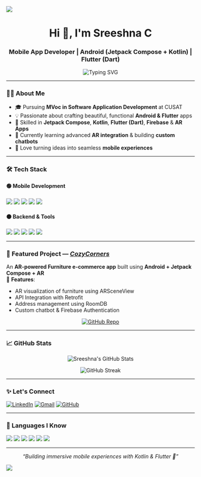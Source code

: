 <img src="https://capsule-render.vercel.app/api?type=waving&color=F77737&height=120&section=header" />
<h1 align="center">Hi 👋, I'm Sreeshna C</h1>
<h3 align="center">Mobile App Developer | Android (Jetpack Compose + Kotlin) | Flutter (Dart)</h3>

<p align="center">
  <img src="https://readme-typing-svg.demolab.com?font=Fira+Code&weight=500&size=20&pause=1000&color=F77737&width=500&lines=Mobile+Developer+%7C+Android+%26+Flutter;Jetpack+Compose+%2B+Kotlin+%2B+Dart;AR+Apps+%7C+Smooth+UI%2FUX+Design;Let's+build+awesome+apps+together!+%F0%9F%9A%80" alt="Typing SVG" />
</p>

---

### 👩‍💻 About Me

- 🎓 Pursuing **MVoc in Software Application Development** at CUSAT  
- 💡 Passionate about crafting beautiful, functional **Android & Flutter** apps  
- 🚀 Skilled in **Jetpack Compose**, **Kotlin**, **Flutter (Dart)**, **Firebase** & **AR Apps**  
- 🌱 Currently learning advanced **AR integration** & building **custom chatbots**  
- 📲 Love turning ideas into seamless **mobile experiences**

---

### 🛠️ Tech Stack

#### 🟢 **Mobile Development**

<p align="left">
  <img src="https://img.shields.io/badge/Kotlin-7F52FF?style=for-the-badge&logo=kotlin&logoColor=white"/>
  <img src="https://img.shields.io/badge/Jetpack%20Compose-4285F4?style=for-the-badge&logo=android&logoColor=white"/>
  <img src="https://img.shields.io/badge/Flutter-02569B?style=for-the-badge&logo=flutter&logoColor=white"/>
  <img src="https://img.shields.io/badge/Dart-0175C2?style=for-the-badge&logo=dart&logoColor=white"/>
  <img src="https://img.shields.io/badge/SwiftUI-F05138?style=for-the-badge&logo=swift&logoColor=white"/>
</p>

#### 🟠 **Backend & Tools**

<p align="left">
  <img src="https://img.shields.io/badge/Firebase-FFCA28?style=for-the-badge&logo=firebase&logoColor=white"/>
  <img src="https://img.shields.io/badge/RoomDB-4479A1?style=for-the-badge&logo=sqlite&logoColor=white"/>
  <img src="https://img.shields.io/badge/Retrofit-009688?style=for-the-badge&logo=android&logoColor=white"/>
  <img src="https://img.shields.io/badge/ARSceneView-FF7043?style=for-the-badge&logo=google&logoColor=white"/>
  <img src="https://img.shields.io/badge/Git-F05032?style=for-the-badge&logo=git&logoColor=white"/>
</p>

---

### 📱 Featured Project — [*CozyCorners*](https://github.com/Sreashna/GitFlow)

An **AR-powered Furniture e-commerce app** built using **Android + Jetpack Compose + AR**  
📌 **Features**:  
- AR visualization of furniture using ARSceneView  
- API Integration with Retrofit  
- Address management using RoomDB  
- Custom chatbot & Firebase Authentication

<p align="center">
  <a href="https://github.com/Sreashna/GitFlow"><img src="https://img.shields.io/badge/GitHub%20Repo-181717?style=for-the-badge&logo=github&logoColor=white" alt="GitHub Repo"/></a>
</p>

---

### 📈 GitHub Stats

<p align="center">
  <img src="https://github-readme-stats.vercel.app/api?username=Sreashna&show_icons=true&theme=radical" alt="Sreeshna's GitHub Stats"/>
</p>

<p align="center">
  <img src="https://streak-stats.demolab.com/?user=Sreashna&theme=radical" alt="GitHub Streak"/>
</p>

---

### ✨ Let's Connect

<p align="left">
  <a href="https://www.linkedin.com/in/sreeshnac/" target="blank"><img src="https://img.shields.io/badge/LinkedIn-0A66C2?style=for-the-badge&logo=linkedin&logoColor=white" alt="LinkedIn"/></a>
  <a href="mailto:sreeshnacnair@gmail.com"><img src="https://img.shields.io/badge/Gmail-D14836?style=for-the-badge&logo=gmail&logoColor=white" alt="Gmail"/></a>
  <a href="https://github.com/Sreashna/GitFlow" target="blank"><img src="https://img.shields.io/badge/GitHub-181717?style=for-the-badge&logo=github&logoColor=white" alt="GitHub"/></a>
</p>

---

### 💬 Languages I Know

<p align="left">
  <img src="https://img.shields.io/badge/Kotlin-7F52FF?style=for-the-badge&logo=kotlin&logoColor=white"/>
  <img src="https://img.shields.io/badge/Dart-0175C2?style=for-the-badge&logo=dart&logoColor=white"/>
  <img src="https://img.shields.io/badge/SwiftUI-F05138?style=for-the-badge&logo=swift&logoColor=white"/>
  <img src="https://img.shields.io/badge/HTML-E34F26?style=for-the-badge&logo=html5&logoColor=white"/>
  <img src="https://img.shields.io/badge/CSS-1572B6?style=for-the-badge&logo=css3&logoColor=white"/>
  <img src="https://img.shields.io/badge/Python-3776AB?style=for-the-badge&logo=python&logoColor=white"/>
</p>

---

<p align="center"><i>“Building immersive mobile experiences with Kotlin & Flutter 🚀”</i></p>

<img src="https://capsule-render.vercel.app/api?type=waving&color=F77737&height=120&section=header" />
